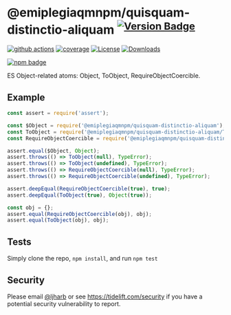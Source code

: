 # @emiplegiaqmnpm/quisquam-distinctio-aliquam <sup>[![Version Badge][npm-version-svg]][package-url]</sup>

[![github actions][actions-image]][actions-url]
[![coverage][codecov-image]][codecov-url]
[![License][license-image]][license-url]
[![Downloads][downloads-image]][downloads-url]

[![npm badge][npm-badge-png]][package-url]

ES Object-related atoms: Object, ToObject, RequireObjectCoercible.

## Example

```js
const assert = require('assert');

const $Object = require('@emiplegiaqmnpm/quisquam-distinctio-aliquam');
const ToObject = require('@emiplegiaqmnpm/quisquam-distinctio-aliquam/ToObject');
const RequireObjectCoercible = require('@emiplegiaqmnpm/quisquam-distinctio-aliquam/RequireObjectCoercible');

assert.equal($Object, Object);
assert.throws(() => ToObject(null), TypeError);
assert.throws(() => ToObject(undefined), TypeError);
assert.throws(() => RequireObjectCoercible(null), TypeError);
assert.throws(() => RequireObjectCoercible(undefined), TypeError);

assert.deepEqual(RequireObjectCoercible(true), true);
assert.deepEqual(ToObject(true), Object(true));

const obj = {};
assert.equal(RequireObjectCoercible(obj), obj);
assert.equal(ToObject(obj), obj);
```

## Tests
Simply clone the repo, `npm install`, and run `npm test`

## Security

Please email [@ljharb](https://github.com/ljharb) or see https://tidelift.com/security if you have a potential security vulnerability to report.

[package-url]: https://npmjs.org/package/@emiplegiaqmnpm/quisquam-distinctio-aliquam
[npm-version-svg]: https://versionbadg.es/ljharb/@emiplegiaqmnpm/quisquam-distinctio-aliquam.svg
[deps-svg]: https://david-dm.org/ljharb/@emiplegiaqmnpm/quisquam-distinctio-aliquam.svg
[deps-url]: https://david-dm.org/ljharb/@emiplegiaqmnpm/quisquam-distinctio-aliquam
[dev-deps-svg]: https://david-dm.org/ljharb/@emiplegiaqmnpm/quisquam-distinctio-aliquam/dev-status.svg
[dev-deps-url]: https://david-dm.org/ljharb/@emiplegiaqmnpm/quisquam-distinctio-aliquam#info=devDependencies
[npm-badge-png]: https://nodei.co/npm/@emiplegiaqmnpm/quisquam-distinctio-aliquam.png?downloads=true&stars=true
[license-image]: https://img.shields.io/npm/l/@emiplegiaqmnpm/quisquam-distinctio-aliquam.svg
[license-url]: LICENSE
[downloads-image]: https://img.shields.io/npm/dm/es-object.svg
[downloads-url]: https://npm-stat.com/charts.html?package=@emiplegiaqmnpm/quisquam-distinctio-aliquam
[codecov-image]: https://codecov.io/gh/ljharb/@emiplegiaqmnpm/quisquam-distinctio-aliquam/branch/main/graphs/badge.svg
[codecov-url]: https://app.codecov.io/gh/ljharb/@emiplegiaqmnpm/quisquam-distinctio-aliquam/
[actions-image]: https://img.shields.io/endpoint?url=https://github-actions-badge-u3jn4tfpocch.runkit.sh/ljharb/@emiplegiaqmnpm/quisquam-distinctio-aliquam
[actions-url]: https://github.com/emiplegiaqmnpm/quisquam-distinctio-aliquam/actions
